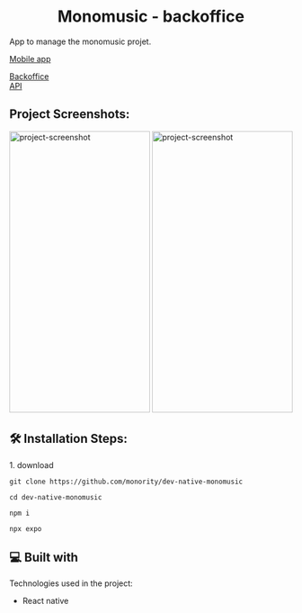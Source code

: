 <h1 align="center" id="title">Monomusic - backoffice</h1>

<p id="description">App to manage the monomusic projet.</p>
<a href="https://github.com/monority/dev-native-monomusic">Mobile app<a/>  

<a href="https://github.com/monority/dev-monomusic">Backoffice<a/>  
<a href="https://github.com/monority/api-monomusic">API<a/>  
<h2>Project Screenshots:</h2>

<img src="https://www.cjoint.com/doc/23_10/MJkntevZ6WL_111.JPG" alt="project-screenshot" width="250" height="500/">
<img src="https://www.cjoint.com/c/MJknuvtyGrL" alt="project-screenshot" width="250" height="500/">

<h2>🛠️ Installation Steps:</h2>

<p>1. download</p>

```
git clone https://github.com/monority/dev-native-monomusic
```

```
cd dev-native-monomusic
```

```
npm i
```

```
npx expo
```

  
  
<h2>💻 Built with</h2>

Technologies used in the project:

*   React native